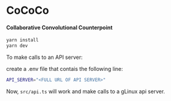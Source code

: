 # CoCoCo

#### Collaborative Convolutional Counterpoint

```bash
yarn install
yarn dev
```

To make calls to an API server:

create a .env file that contais the following line:

```bash
API_SERVER="<FULL URL OF API SERVER>"
```

Now, `src/api.ts` will work and make calls to a gLinux api server.
